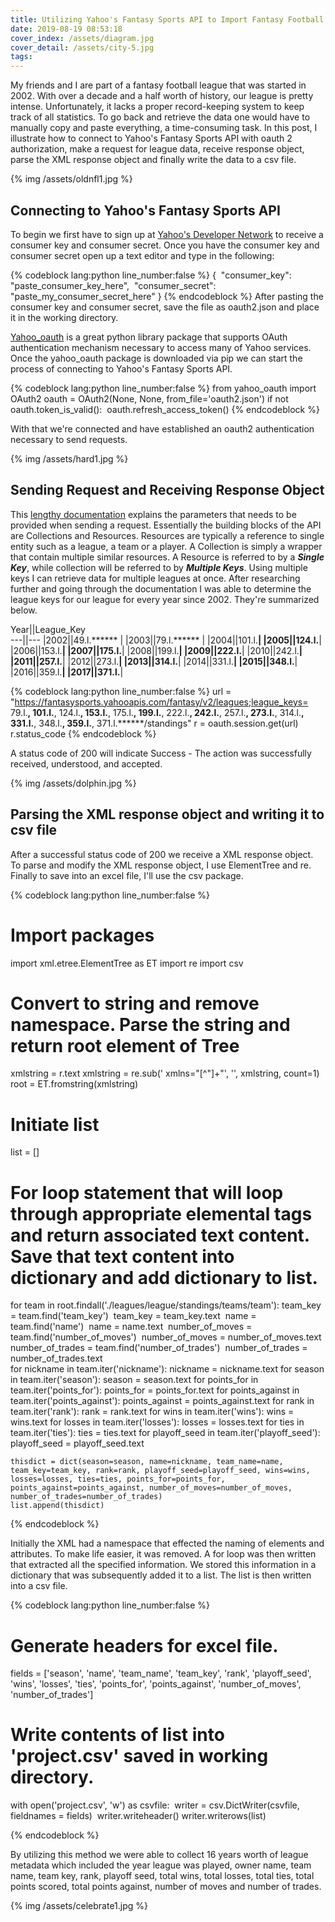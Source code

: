 ```yaml
---
title: Utilizing Yahoo's Fantasy Sports API to Import Fantasy Football League Data
date: 2019-08-19 08:53:18
cover_index: /assets/diagram.jpg
cover_detail: /assets/city-5.jpg
tags:
---
```


My friends and I are part of a fantasy football league that was started in 2002. With over a decade and a half worth of history, our league is pretty intense. Unfortunately, it lacks a proper record-keeping system to keep track of all statistics. To go back and retrieve the data one would have to manually copy and paste everything, a time-consuming task. In this post, I illustrate how to connect to Yahoo's Fantasy Sports API with oauth 2 authorization, make a request for league data, receive response object, parse the XML response object and finally write the data to a csv file. 


{% img /assets/oldnfl1.jpg %}

## Connecting to Yahoo's Fantasy Sports API

To begin we first have to sign up at [Yahoo's Developer Network](https://developer.yahoo.com/apps/create) to receive a consumer key and consumer secret. Once you have the consumer key and consumer secret open up a text editor and type in the following:  

{% codeblock lang:python line_number:false %}
{
​    "consumer_key": "paste_consumer_key_here",
​    "consumer_secret": "paste_my_consumer_secret_here"
}
{% endcodeblock %}
After pasting the consumer key and consumer secret, save the file as oauth2.json and place it in the working directory. 

[Yahoo_oauth](https://pypi.org/project/yahoo_oauth/) is a great python library package that supports OAuth authentication mechanism necessary to access many of Yahoo services. Once the yahoo_oauth package is downloaded via pip we can start the process of connecting to Yahoo's Fantasy Sports API.  

{% codeblock lang:python line_number:false %}
from yahoo_oauth import OAuth2
oauth = OAuth2(None, None, from_file='oauth2.json')
if not oauth.token_is_valid():
​    oauth.refresh_access_token()
{% endcodeblock %}

With that we're connected and have established an oauth2 authentication necessary to send requests.

{% img /assets/hard1.jpg  %}

## Sending Request and Receiving Response Object  

This [lengthy documentation](https://developer.yahoo.com/fantasysports/guide/) explains the parameters that needs to be provided when sending a request. Essentially the building blocks of the API are Collections and Resources. Resources are typically a reference to single entity such as a league, a team or a player. A Collection is simply a wrapper that contain multiple similar resources. A Resource is referred to by a **_Single Key_**, while collection will be referred to by **_Multiple Keys_**. Using multiple keys I can retrieve data for multiple leagues at once. After researching further and going through the documentation I was able to determine the league keys for our league for every year since 2002. They're summarized below.

Year||League_Key  
---||---
|2002||49.l.****** |
|2003||79.l.****** |
|2004||101.l.******|
|2005||124.l.******|
|2006||153.l.******|
|2007||175.l.******|
|2008||199.l.******|
|2009||222.l.******|
|2010||242.l.******|
|2011||257.l.******|
|2012||273.l.******|
|2013||314.l.******|
|2014||331.l.******|
|2015||348.l.******|
|2016||359.l.******|
|2017||371.l.******|

{% codeblock lang:python line_number:false %}
url = "https://fantasysports.yahooapis.com/fantasy/v2/leagues;league_keys=
​	79.l.******, 101.l.******, 124.l.******, 153.l.******, 
​	175.l.******, 199.l.******, 222.l.******, 242.l.******, 
​	257.l.******, 273.l.******, 314.l.******, 331.l.******, 
​	348.l.******, 359.l.******, 371.l.******/standings"
r = oauth.session.get(url)
r.status_code
{% endcodeblock %}

A status code of 200 will indicate Success - The action was successfully received, understood, and accepted. 

{% img /assets/dolphin.jpg  %}

## Parsing the XML response object and writing it to csv file

After a successful status code of 200 we receive a XML response object. To parse and modify the XML response object, I use ElementTree and re. Finally to save into an excel file, I'll use the csv package. 

{% codeblock lang:python line_number:false %}
# Import packages
import xml.etree.ElementTree as ET 
import re
import csv

# Convert to string and remove namespace. Parse the string and return root element of Tree 
xmlstring = r.text
xmlstring = re.sub(' xmlns="[^"]+"', '', xmlstring, count=1)
root = ET.fromstring(xmlstring)

# Initiate list
list = []

# For loop statement that will loop through appropriate elemental tags and return associated text content. Save that text content into dictionary and add dictionary to list.
for team in root.findall('./leagues/league/standings/teams/team'):
​    team_key = team.find('team_key')
​    team_key = team_key.text
​    name = team.find('name')
​    name = name.text
​    number_of_moves = team.find('number_of_moves')
​    number_of_moves = number_of_moves.text
​    number_of_trades = team.find('number_of_trades')
​    number_of_trades = number_of_trades.text
​    
    for nickname in team.iter('nickname'):
        nickname = nickname.text
    for season in team.iter('season'):
        season = season.text
    for points_for in team.iter('points_for'):
        points_for = points_for.text
    for points_against in team.iter('points_against'):
        points_against = points_against.text
    for rank in team.iter('rank'):
        rank = rank.text
    for wins in team.iter('wins'):
        wins = wins.text
    for losses in team.iter('losses'):
        losses = losses.text
    for ties in team.iter('ties'):
        ties = ties.text
    for playoff_seed in team.iter('playoff_seed'):
        playoff_seed = playoff_seed.text
    
    thisdict = dict(season=season, name=nickname, team_name=name, team_key=team_key, rank=rank, playoff_seed=playoff_seed, wins=wins, losses=losses, ties=ties, points_for=points_for, points_against=points_against, number_of_moves=number_of_moves, number_of_trades=number_of_trades)
    list.append(thisdict)
{% endcodeblock %}

Initially the XML had a namespace that effected the naming of elements and attributes. To make life easier, it was removed. A for loop was then written that extracted all the specified information. We stored this information in a dictionary that was subsequently added it to a list. The list is then written into a csv file.

{% codeblock lang:python line_number:false %}
# Generate headers for excel file.
fields = ['season', 'name', 'team_name', 'team_key', 'rank', 'playoff_seed', 'wins', 'losses', 'ties', 'points_for', 'points_against', 'number_of_moves', 'number_of_trades']

# Write contents of list into 'project.csv' saved in working directory. 
with open('project.csv', 'w') as csvfile:
​    writer = csv.DictWriter(csvfile, fieldnames = fields)
​    writer.writeheader()
​    writer.writerows(list) 

{% endcodeblock %}

By utilizing this method we were able to collect 16 years worth of league metadata which included the year league was played, owner name, team name, team key, rank, playoff seed, total wins, total losses, total ties, total points scored, total points against, number of moves and number of trades.

{% img /assets/celebrate1.jpg %}